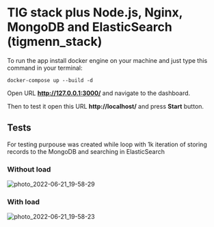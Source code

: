 # TIG stack plus Node.js, Nginx, MongoDB and ElasticSearch (tigmenn_stack)

To run the app install docker engine on your machine and just type this command in your terminal:

```
docker-compose up --build -d
```

Open URL **http://127.0.0.1:3000/** and navigate to the dashboard.

Then to test it open this URL **http://localhost/** and press **Start** button.


## Tests

For testing purpouse was created while loop with 1k iteration of storing records to the MongoDB and searching in ElasticSearch

### Without load
![photo_2022-06-21_19-58-29](https://user-images.githubusercontent.com/39772493/174856366-72e32aeb-7867-49fa-839a-39773e71e39a.jpg)

### With load 
![photo_2022-06-21_19-58-23](https://user-images.githubusercontent.com/39772493/174856552-df1030c3-f9a1-4a40-978c-ba0d248e20aa.jpg)
